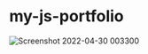 # my-js-portfolio
![Screenshot 2022-04-30 003300](https://user-images.githubusercontent.com/76823175/166009708-5e03cc4f-0077-4778-9a8f-10618918eeb3.png)
